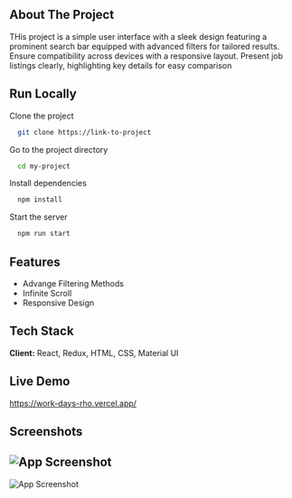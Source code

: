 
## About The Project

THis project is a simple user interface with a sleek design featuring a prominent search bar equipped with advanced filters for tailored results. Ensure compatibility across devices with a responsive layout. Present job listings clearly, highlighting key details for easy comparison

## Run Locally

Clone the project

```bash
  git clone https://link-to-project
```

Go to the project directory

```bash
  cd my-project
```

Install dependencies

```bash
  npm install
```

Start the server

```bash
  npm run start
```


## Features

- Advange Filtering Methods
- Infinite Scroll
- Responsive Design


## Tech Stack

**Client:** React, Redux, HTML, CSS, Material UI


## Live Demo

https://work-days-rho.vercel.app/


## Screenshots

![App Screenshot](https://res.cloudinary.com/derplm8c6/image/upload/v1714914486/d8qjdcwirapcfog5xwnm.png)
-------------------------------------------------------------------------------------------
![App Screenshot](https://res.cloudinary.com/derplm8c6/image/upload/v1714914533/blziu912khyn3ocwmg71.png)

